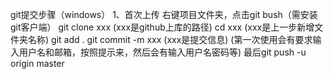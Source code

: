 git提交步骤（windows）
1、首次上传
  右键项目文件夹，点击git bush（需安装git客户端）
  git clone xxx (xxx是github上库的路径)
  cd xxx (xxx是上一步新增文件夹名称)
  git add .
  git commit -m xxx (xxx是提交信息)
  (第一次使用会有要求输入用户名和邮箱，按照提示来，然后会有输入用户名密码等)
  最后git push -u origin master
  
